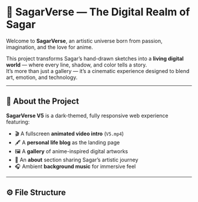 # 🌌 SagarVerse — The Digital Realm of Sagar

Welcome to **SagarVerse**, an artistic universe born from passion, imagination, and the love for anime.

This project transforms Sagar’s hand-drawn sketches into a **living digital world** — where every line, shadow, and color tells a story.  
It’s more than just a gallery — it’s a cinematic experience designed to blend art, emotion, and technology.

---

## 🎨 About the Project
**SagarVerse V5** is a dark-themed, fully responsive web experience featuring:
- 🎬 A fullscreen **animated video intro** (`V5.mp4`)
- 🖋️ A **personal life blog** as the landing page
- 🖼️ A **gallery** of anime-inspired digital artworks
- 🧠 An **about** section sharing Sagar’s artistic journey
- 🎧 Ambient **background music** for immersive feel

---

## ⚙️ File Structure
